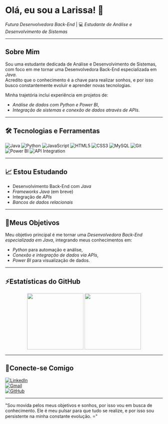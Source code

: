 # Olá, eu sou a Larissa! 💛
 *Futura Desenvolvedora Back-End* | 💻 *Estudante de Análise e Desenvolvimento de Sistemas*  

---

## Sobre Mim  

Sou uma estudante dedicada de Análise e Desenvolvimento de Sistemas, com foco em me tornar uma Desenvolvedora Back-End especializada em *Java*.  
Acredito que o conhecimento é a chave para realizar sonhos, e por isso busco constantemente evoluir e aprender novas tecnologias.  

Minha trajetória inclui experiência em projetos de:  
- *Análise de dados com Python e Power BI*,  
- *Integração de sistemas e conexão de dados através de APIs*.  

---

## 🛠 Tecnologias e Ferramentas  

![Java](https://img.shields.io/badge/Java-ED8B00?style=for-the-badge&logo=openjdk&logoColor=white)
![Python](https://img.shields.io/badge/Python-3776AB?style=for-the-badge&logo=python&logoColor=white)
![JavaScript](https://img.shields.io/badge/JavaScript-F7DF1E?style=for-the-badge&logo=javascript&logoColor=black)
![HTML5](https://img.shields.io/badge/HTML5-E34F26?style=for-the-badge&logo=html5&logoColor=white)
![CSS3](https://img.shields.io/badge/CSS3-1572B6?style=for-the-badge&logo=css3&logoColor=white)
![MySQL](https://img.shields.io/badge/MySQL-00000F?style=for-the-badge&logo=mysql&logoColor=white)
![Git](https://img.shields.io/badge/Git-E44C30?style=for-the-badge&logo=git&logoColor=white)
![Power BI](https://img.shields.io/badge/Power%20BI-F2C811?style=for-the-badge&logo=powerbi&logoColor=black)
![API Integration](https://img.shields.io/badge/API%20Integration-FF6B6B?style=for-the-badge)

---

## 📈 Estou Estudando  

- Desenvolvimento Back-End com *Java*  
- *Frameworks Java* (em breve)  
- Integração de *APIs*  
- *Bancos de dados relacionais*  

---

## 📍Meus Objetivos  

Meu objetivo principal é me tornar uma *Desenvolvedora Back-End especializada em Java*, integrando meus conhecimentos em:  

- *Python* para automação e análise,  
- *Conexão e integração de dados via APIs*,  
- *Power BI* para visualização de dados.  

---

## ⚡Estatísticas do GitHub  

<div align="center"> <img height="180em" src="https://github-readme-stats.vercel.app/api?username=Larifcoelho&show_icons=true&theme=solarized-light&include_all_commits=true&count_private=true&bg_color=fffff0&text_color=2d3748&title_color=fbbf24&icon_color=fbbf24"/> <img height="180em" src="https://github-readme-stats.vercel.app/api/top-langs/?username=Larifcoelho&layout=compact&langs_count=7&theme=solarized-light&bg_color=fffff0&text_color=2d3748&title_color=fbbf24"/> </div>

---

## 💛Conecte-se Comigo  

[![LinkedIn](https://img.shields.io/badge/LinkedIn-0077B5?style=for-the-badge&logo=linkedin&logoColor=white)](https://www.linkedin.com/in/larissa-fcoelho/)  
[![Gmail](https://img.shields.io/badge/Gmail-D14836?style=for-the-badge&logo=gmail&logoColor=white)](mailto:larissafcoelho9@gmail.com)  
[![GitHub](https://img.shields.io/badge/GitHub-100000?style=for-the-badge&logo=github&logoColor=white)](https://github.com/Larifcoelho)  

---

"Sou movida pelos meus objetivos e sonhos, por isso vou em busca de conhecimento. Ele é meu pulsar para que tudo se realize, e por isso sou persistente na minha constante evolução. ⭐"  
